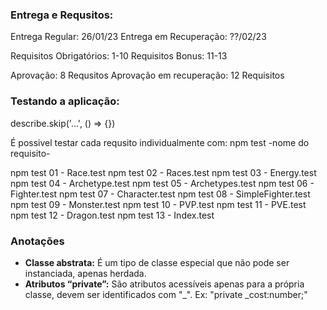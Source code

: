 <!-- Este arquivo conterá informações auxiliares ao desenvolvimento -->

<h3>Entrega e Requsitos:</h3>

Entrega Regular: 26/01/23
Entrega em Recuperação: ??/02/23

Requisitos Obrigatórios: 1-10
Requisitos Bonus: 11-13

Aprovação: 8 Requsitos
Aprovação em recuperação: 12 Requisitos

<h3>Testando a aplicação:</h3>

describe.skip('...', () => {})

É possivel testar cada requsito individualmente com:
npm test -nome do requisito-

npm test 01 - Race.test
npm test 02 - Races.test
npm test 03 - Energy.test
npm test 04 - Archetype.test
npm test 05 - Archetypes.test
npm test 06 - Fighter.test
npm test 07 - Character.test
npm test 08 - SimpleFighter.test
npm test 09 - Monster.test
npm test 10 - PVP.test
npm test 11 - PVE.test
npm test 12 - Dragon.test
npm test 13 - Index.test

<h3>Anotações</h3>

* <b>Classe abstrata:</b> É um tipo de classe especial que não pode ser instanciada, apenas herdada.
* <b>Atributos “private”:</b> São atributos acessíveis apenas para a própria classe, devem ser identificados com "_". Ex: "private _cost:number;"